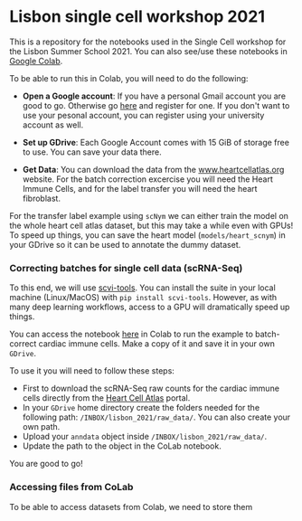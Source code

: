 # Lisbon single cell workshop 2021

This is a repository for the notebooks used in the Single Cell workshop for the Lisbon Summer School 2021. You can also see/use these notebooks in [Google Colab](https://towardsdatascience.com/getting-started-with-google-colab-f2fff97f594c). 

To be able to run this in Colab, you will need to do the following: 

- **Open a Google account**: If you have a personal Gmail account you are good to go. Otherwise go [here](https://support.google.com/accounts/answer/27441?hl=en) and register for one. If you don't want to use your pesonal account, you can register using your university account as well. 

- **Set up GDrive**: Each Google Account comes with 15 GiB of storage free to use. You can save your data there. 

- **Get Data**: You can download the data from the www.heartcellatlas.org website. For the batch correction excercise you will need the Heart Immune Cells, and for the label transfer you will need the heart fibroblast. 

For the transfer label example using `scNym` we can either train the model on the whole heart cell atlas dataset, but this may take a while even with GPUs! To speed up things, you can save the heart model (`models/heart_scnym`) in your GDrive so it can be used to annotate the dummy dataset. 

### Correcting batches for single cell data (scRNA-Seq)

To this end, we will use [scvi-tools](https://scvi-tools.org). You can install the suite in your local machine (Linux/MacOS) with `pip install scvi-tools`. However, as with many deep learning workflows, access to a GPU will dramatically speed up things. 

You can access the notebook [here](https://colab.research.google.com/drive/1xBd2hVl6o0oAm-Qrf_E9XcnAYPDrqPG7?usp=sharing) in Colab to run the example to batch-correct cardiac immune cells. Make a copy of it and save it in your own `GDrive`.

To use it you will need to follow these steps: 

- First to download the scRNA-Seq raw counts for the cardiac immune cells directly from the [Heart Cell Atlas](https://www.heartcellatlas.org/#Visualisations) portal.
- In your `GDrive` home directory create the folders needed for the following path: `/INBOX/lisbon_2021/raw_data/`. You can also create your own path.  
- Upload your `anndata` object inside `/INBOX/lisbon_2021/raw_data/`.  
- Update the path to the object in the CoLab notebook. 

You are good to go!

### Accessing files from CoLab

To be able to access datasets from Colab, we need to store them 

